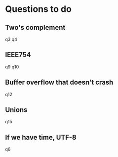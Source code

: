 # Questions to do

## Two's complement
q3
q4
## IEEE754
q9
q10
## Buffer overflow that doesn't crash
q12
## Unions
q15

## If we have time, UTF-8
q6
